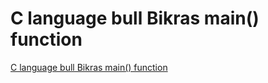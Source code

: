 # C language bull Bikras main() function
[C language bull Bikras main() function](https://aiwithcloud.com/2022/09/14/c_language_bull_bikras_main_function/)